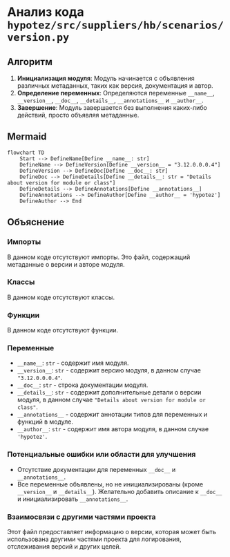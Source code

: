 # Анализ кода `hypotez/src/suppliers/hb/scenarios/version.py`

## Алгоритм

1.  **Инициализация модуля**: Модуль начинается с объявления различных метаданных, таких как версия, документация и автор.
2.  **Определение переменных**: Определяются переменные `__name__`, `__version__`, `__doc__`, `__details__`, `__annotations__` и `__author__`.
3.  **Завершение**: Модуль завершается без выполнения каких-либо действий, просто объявляя метаданные.

## Mermaid

```mermaid
flowchart TD
    Start --> DefineName[Define __name__: str]
    DefineName --> DefineVersion[Define __version__ = "3.12.0.0.0.4"]
    DefineVersion --> DefineDoc[Define __doc__: str]
    DefineDoc --> DefineDetails[Define __details__: str = "Details about version for module or class"]
    DefineDetails --> DefineAnnotations[Define __annotations__]
    DefineAnnotations --> DefineAuthor[Define __author__ = 'hypotez']
    DefineAuthor --> End
```

## Объяснение

### Импорты

В данном коде отсутствуют импорты. Это файл, содержащий метаданные о версии и авторе модуля.

### Классы

В данном коде отсутствуют классы.

### Функции

В данном коде отсутствуют функции.

### Переменные

*   `__name__`: `str` - содержит имя модуля.
*   `__version__`: `str` - содержит версию модуля, в данном случае `"3.12.0.0.0.4"`.
*   `__doc__`: `str` - строка документации модуля.
*   `__details__`: `str` - содержит дополнительные детали о версии модуля, в данном случае `"Details about version for module or class"`.
*   `__annotations__` - содержит аннотации типов для переменных и функций в модуле.
*   `__author__`: `str` - содержит имя автора модуля, в данном случае `'hypotez'`.

### Потенциальные ошибки или области для улучшения

*   Отсутствие документации для переменных `__doc__` и `__annotations__`.
*   Все переменные объявлены, но не инициализированы (кроме `__version__` и `__details__`). Желательно добавить описание к `__doc__` и инициализировать `__annotations__`.

### Взаимосвязи с другими частями проекта

Этот файл предоставляет информацию о версии, которая может быть использована другими частями проекта для логирования, отслеживания версий и других целей.